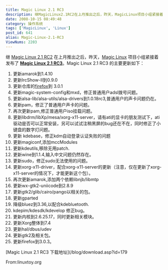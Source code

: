 ```yaml
---
title: Magic Linux 2.1 RC3
description: 继MagicLinux2.1RC2在上月推出之后，昨天，MagicLinux项目小组紧接着发布了MagicLinux2.1RC3。MagicLinux2.1RC3的主要更新如下：更新amarok到1.4.10更新lrcShow-II到0.9.0更新仓库的firefox到3.0.1......
date: 2008-10-15 08:49:48
category: 操作系统
tags: ['MagicLinux', 'Linux']
post_id: 641
alias: Magic-Linux-2.1-RC3
ViewNums: 2203
---
```


继 [Magic Linux 2.1 RC2](/blog/magiclinux-21-rc2) 在上月推出之后，昨天，[Magic Linux](/tags/MagicLinux) 项目小组紧接着发布了 **[Magic Linux 2.1 RC3](/blog/magic-linux-21-rc3)**。Magic Linux 2.1 RC3 的主要更新如下：

1. 更新amarok到1.4.10
2. 更新lrcShow-II到0.9.0
3. 更新仓库的[firefox](/blog/firefox-302-rc2-chs)到 3.0.1
4. 更新magic-system-config和mxd，修正普通用户adsl拨号问题。
5. 更新alsa-lib/alsa-utils/alsa-drivers到1.0.18rc3,普通用户的声卡问题仍在。
6. 更新pam，修正了普通用户声卡的问题。
7. 再次更新pam,修正普通用户iso挂载问题。
8. 更新libdrm/libXp/mesa/xorg-x11-server，请有ati的显卡的朋友测试下，ati驱动是否可以正常安装，另可以试试注稍黑屏的bug还在不在，同时修正了小键盘的数字灯问题。
9. 更新 kdebase，修正kdm自动登录认证失败的问题
10. 更新magiconf,添加mccModules
11. 更新kdeutils,移除无用patch.
12. 更新wine到1.1.4,输入中文问题仍然存在。
13. 更新sudo，修正sudo无法使用的问题。
14. 更新xorg-x11-driver，配合xorg-x11-server的更新（注意，仅在更新了xorg-x11-server的情况下，才能更新这个包）。
15. 再次更新amarok,添加两个依赖libnjb/libmtp
16. 更新wx-gtk2-uniicode到2.8.9
17. 更新gtk2/glib/cairo/pango以相关的包。
18. 更新gparted
19. 降级bluez到3.36,以配合kdebluetooth.
20. kdepim/kdesdk/kdevelop 修正bug。
21. 更新内核到2.6.25.17，同时更新相关模块。
22. 更新Xorg整体到7.4
23. 更新hal/dbus/udev
24. 更新gtk2及相关包。
25. 更新firefox到3.0.3。

[Magic Linux 2.1 RC3 下载地址](/blog/download.asp?id=179

From:linuxtoy.org

